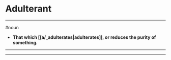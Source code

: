 # Adulterant
---
#noun
- **That which [[a/_adulterates|adulterates]], or reduces the purity of something.**
---
---
